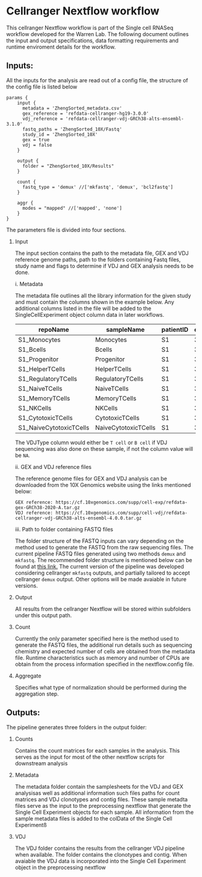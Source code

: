 # Cellranger Nextflow workflow

This cellranger Nextflow workflow is part of the Single cell RNASeq workflow developed for the Warren Lab. The following document outlines the input and output specifications, data formatting requirements and runtime enviroment details for the workflow. 

## Inputs:

All the inputs for the analysis are read out of a config file, the structure of the config file is listed below

```{nextflow}
params {
    input {
      metadata = 'ZhengSorted_metadata.csv'
      gex_reference = 'refdata-cellranger-hg19-3.0.0'
      vdj_reference = 'refdata-cellranger-vdj-GRCh38-alts-ensembl-3.1.0'
      fastq_paths = 'ZhengSorted_10X/Fastq'
      study_id = 'ZhengSorted_10X'
      gex = true
      vdj = false
    }

    output {
      folder = "ZhengSorted_10X/Results"
    }

    count {
      fastq_type = 'demux' //['mkfastq', 'demux', 'bcl2fastq']
    }

    aggr {
      modes = "mapped" //['mapped', 'none']
    }
}
```

The parameters file is divided into four sections.

1. Input

   The input section contains the path to the metadata file, GEX and VDJ reference genome paths, path to the folders containing Fastq files, study name and flags to determine if VDJ and GEX analysis needs to be done.

   i. Metadata

      The metadata file outlines all the library information for the given study and must contain the columns shown in the example below. Any additional columns listed in the file will be added to the SingleCellExperiment object column data in later workflows. 

    | repoName | sampleName | patientID | expected_cells | chemistry | nucliecAcid | locus | platform | indices | sortingCT | tissueType | VDJType | Batch |
    |----------|------------|-----------|----------------|-----------|-------------|-------|----------|---------|-----------|------------|--------|-------|
    | S1_Monocytes | Monocytes | S1 | 3000 | threeprime | cDNA | 3primeGEX | 10XGenomics | A1 | CD14pMonocytes | PBMC | NA | B1 |
    | S1_Bcells | Bcells | S1 | 3000 | threeprime | cDNA | 3primeGEX | 10XGenomics | A2 | CD19PBCells | PBMC | NA | B1 |
    | S1_Progenitor | Progenitor | S1 | 3000 | threeprime | cDNA | 3primeGEX | 10XGenomics | E1 | CD34pCells | PBMC | NA | B1 |
    | S1_HelperTCells | HelperTCells | S1 | 3000 | threeprime | cDNA | 3primeGEX | 10XGenomics | E2 | CD4pHelperTCells | PBMC | NA | B1 |
    | S1_RegulatoryTCells | RegulatoryTCells | S1 | 3000 | threeprime | cDNA | 3primeGEX | 10XGenomics | D1 | CD4p_CD25pRegulatoryCells | PBMC | NA | B1 |
    | S1_NaiveTCells | NaiveTCells | S1 | 3000 | threeprime | cDNA | 3primeGEX | 10XGenomics | D2 | CD4p_CD45RAp_CD25nNaiveTCells | PBMC | NA | B1 |
    | S1_MemoryTCells | MemoryTCells | S1 | 3000 | threeprime | cDNA | 3primeGEX | 10XGenomics | B1 | CD4p_CD45ROpMemoryTCells | PBMC | NA | B1 |
    | S1_NKCells | NKCells | S1 | 3000 | threeprime | cDNA | 3primeGEX | 10XGenomics | B2 | CD56pNKCells | PBMC | NA | B1 |
    | S1_CytotoxicTCells | CytotoxicTCells | S1 | 3000 | threeprime | cDNA | 3primeGEX | 10XGenomics | G1 | CD8pCytotoxicTCells | PBMC | NA | B1 |
    | S1_NaiveCytotoxicTCells | NaiveCytotoxicTCells | S1 | 3000 | threeprime | cDNA | 3primeGEX | 10XGenomics | G2 | CD8p_CD45RApNaiveCytotoxicTCells | PBMC | NA | B1 |

    The VDJType column would either be `T cell` or `B cell` if VDJ sequencing was also done on these sample, if not the column value will be `NA`.

    ii. GEX and VDJ reference files

    The reference genome files for GEX and VDJ analysis can be downloaded from the 10X Genomics website using the links mentioned below:

    ```
    GEX reference: https://cf.10xgenomics.com/supp/cell-exp/refdata-gex-GRCh38-2020-A.tar.gz
    VDJ reference: https://cf.10xgenomics.com/supp/cell-vdj/refdata-cellranger-vdj-GRCh38-alts-ensembl-4.0.0.tar.gz
    ```

    iii. Path to folder containing FASTQ files

    The folder structure of the FASTQ inputs can vary depending on the method used to generate the FASTQ from the raw sequencing files. The current pipeline FASTQ files generated using two methods `demux` and `mkfastq`. The recommended folder structure is mentioned below can be found at [this link.](https://support.10xgenomics.com/single-cell-gene-expression/software/pipelines/latest/using/fastq-input) The current version of the pipeline was developed considering cellranger `mkfastq` outputs, and partially tailored to accept cellranger `demux` output. Other options will be made avaiable in future versions.

2. Output
   
   All results from the cellranger Nextflow will be stored within subfolders under this output path.

3. Count

   Currently the only parameter specified here is the method used to generate the FASTQ files, the additional run details such as sequencing chemistry and expected number of cells are obtained from the metadata file. Runtime characteristics such as memory and number of CPUs are obtain from the process information specified in the nextflow.config file. 

4. Aggregate

   Specifies what type of normalization should be performed during the aggregation step.
    

## Outputs:

The pipeline generates three folders in the output folder:

1. Counts

   Contains the count matrices for each samples in the analysis. This serves as the input for most of the other nextflow scripts for downstream analysis

2. Metadata
   
   The metadata folder contain the samplesheets for the VDJ and GEX analysisas well as additional information such files paths for count matrices and VDJ clonotypes and contig files. These sample metadta files serve as the input to the preprocessing nextflow that generate the Single Cell Experiment objects for each sample. All information from the sample metadata files is added to the colData of the Single Cell Experimentß

3. VDJ
   
   The VDJ folder contains the results from the cellranger VDJ pipeline when available. The folder contains the clonotypes and contig. When avaiable the VDJ data is incorporated into the Single Cell Experiment object in the preprocessing nextflow

